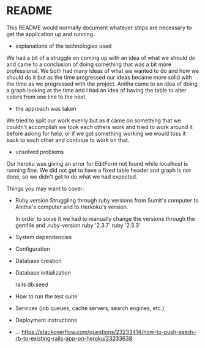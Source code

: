 # README

This README would normally document whatever steps are necessary to get the
application up and running.

 * explanations of the technologies used

  We had a bit of a struggle on coming up with an idea of what we should do and came to a conclusion of doing something that was a bit more professional. We both had many ideas of what we wanted to do and how we should do it but as the time progressed our ideas became more solid with the time as we progressed with the project. Anitha came to an idea of doing a graph looking at the time and I had an idea of having the table to alter colors from one line to the next.

 * the approach was taken

  We tried to split our work evenly but as it came on something that we couldn't accomplish we took each others work and tried to work around it before asking for help, or if we got something working we would toss it back to each other and continue to work on that.

 * unsolved problems

  Our heroku was giving an error for EditForm not found while localhost is running fine. We did not get to have a fixed table header and graph is not done, so we didn't get to do what we had expected.

Things you may want to cover:

* Ruby version
  Struggling through ruby versions from Sumit's computer to Anitha's computer and to Herkoku's version.

  In order to solve it we had to manually change the versions through the gemfile and .ruby-version
ruby '2.3.7'
ruby '2.5.3'


* System dependencies

* Configuration

* Database creation



* Database initialization

  rails db:seed

* How to run the test suite

* Services (job queues, cache servers, search engines, etc.)

* Deployment instructions

* ...
https://stackoverflow.com/questions/23233414/how-to-push-seeds-rb-to-existing-rails-app-on-heroku/23233638
